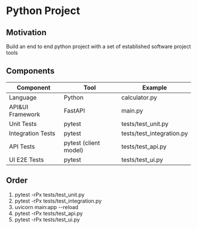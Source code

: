 # Python Project

## Motivation
Build an end to end python project with a set of established software project tools


## Components

|Component|Tool|Example|
|---|---|---|
|Language|Python|calculator.py|
|API&UI Framework|FastAPI| main.py|
|Unit Tests|pytest|tests/test_unit.py|
|Integration Tests|pytest|tests/test_integration.py|
|API Tests|pytest (client model)|tests/test_api.py|
|UI E2E Tests|pytest|tests/test_ui.py|


## Order
1. pytest -rPx tests/test_unit.py
2. pytest -rPx tests/test_integration.py
3. uvicorn main:app --reload
4. pytest -rPx tests/test_api.py
5. pytest -rPx tests/test_ui.py
